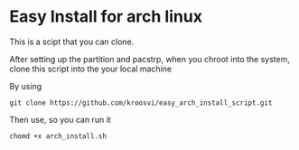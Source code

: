 # Easy Install for arch linux

This is a scipt that you can clone.

After setting up the partition and pacstrp, when you chroot into the system, clone this script into the your local machine 

By using 

```
git clone https://github.com/kroosvi/easy_arch_install_script.git
```

Then use, so you can run it
```
chomd +x arch_install.sh
```


